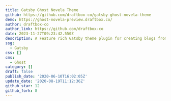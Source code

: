 ```yaml
---
title: Gatsby Ghost Novela Theme
github: https://github.com/draftbox-co/gatsby-ghost-novela-theme
demo: https://ghost-novela-preview.draftbox.co/
author: draftbox-co
author_link: https://github.com/draftbox-co
date: 2023-11-27T09:23:42.550Z
description: A Feature rich Gatsby theme plugin for creating blogs from Ghost.
ssg:
  - Gatsby
css: []
cms:
  - Ghost
category: []
draft: false
publish_date: '2020-06-10T16:02:05Z'
update_date: '2020-08-19T11:12:36Z'
github_star: 12
github_fork: 8
---
```

